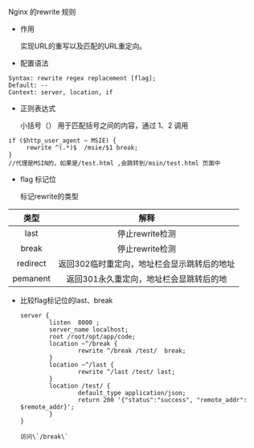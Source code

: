 Nginx 的rewrite 规则

* 作用

  实现URL的重写以及匹配的URL重定向。

* 配置语法

```
Syntax: rewrite regex replacement [flag];
Default: --
Context: server, location, if
```

* 正则表达式

  小括号（） 用于匹配括号之间的内容，通过 $1、$2 调用

```
if ($http_user_agent ~ MSIE) {
     rewrite ^(.*)$  /msie/$1 break;
}
//代理是MSIN的，如果是/test.html ,会跳转到/msin/test.html 页面中
```

* flag 标记位

  标记rewrite的类型

| 类型 | 解释 |
| :---: | :---: |
| last | 停止rewrite检测 |
| break | 停止rewrite检测 |
| redirect | 返回302临时重定向，地址栏会显示跳转后的地址 |
| pemanent | 返回301永久重定向，地址栏会显跳转后的地 |

* 比较flag标记位的last、break
  ```
  server {
          listen  8000 ;
          server_name localhost;
          root /root/opt/app/code;
          location ~^/break {
                  rewrite ^/break /test/  break;
          }
          location ~^/last {
                  rewrite ^/last /test/ last;
          }
          location /test/ {
                  default_type application/json;
                  return 200 '{"status":"success", "remote_addr": $remote_addr}';
          }
  }
  ```

      访问\`/break\` 























